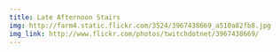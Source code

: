 ```yaml
---
title: Late Afternoon Stairs  
img: http://farm4.static.flickr.com/3524/3967438669_a510a82fb8.jpg 
img_link: http://www.flickr.com/photos/twitchdotnet/3967438669/ 
---
```

